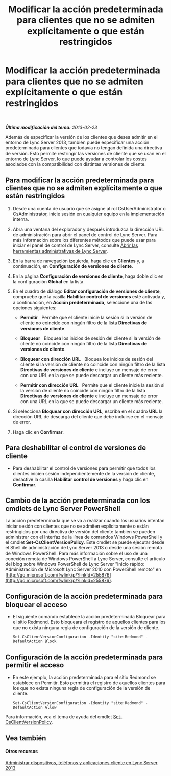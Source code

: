 ﻿---
title: Modificar la acción predeterminada para clientes que no se admiten explícitamente o que están restringidos
TOCTitle: Modificar la acción predeterminada para clientes que no se admiten explícitamente o que están restringidos
ms:assetid: 548dd0f5-62fe-4c3f-8952-2b9fd4c5fff3
ms:mtpsurl: https://technet.microsoft.com/es-es/library/Gg520994(v=OCS.15)
ms:contentKeyID: 48275287
ms.date: 01/07/2017
mtps_version: v=OCS.15
ms.translationtype: HT
---

# Modificar la acción predeterminada para clientes que no se admiten explícitamente o que están restringidos

 

_**Última modificación del tema:** 2013-02-23_

Además de especificar la versión de los clientes que desea admitir en el entorno de Lync Server 2013, también puede especificar una acción predeterminada para clientes que todavía no tengan definida una directiva de versión. Esto permite restringir las versiones de cliente que se usan en el entorno de Lync Server, lo que puede ayudar a controlar los costes asociados con la compatibilidad con distintas versiones de cliente.

## Para modificar la acción predeterminada para clientes que no se admiten explícitamente o que están restringidos

1.  Desde una cuenta de usuario que se asigne al rol CsUserAdministrator o CsAdministrator, inicie sesión en cualquier equipo en la implementación interna.

2.  Abra una ventana del explorador y después introduzca la dirección URL de administración para abrir el panel de control de Lync Server. Para más información sobre los diferentes métodos que puede usar para iniciar el panel de control de Lync Server, consulte [Abrir las herramientas administrativas de Lync Server](lync-server-2013-open-lync-server-administrative-tools.md).

3.  En la barra de navegación izquierda, haga clic en **Clientes** y, a continuación, en **Configuración de versiones de cliente**.

4.  En la página **Configuración de versiones de cliente**, haga doble clic en la configuración **Global** en la lista.

5.  En el cuadro de diálogo **Editar configuración de versiones de cliente**, compruebe que la casilla **Habilitar control de versiones** esté activada y, a continuación, en **Acción predeterminada**, seleccione una de las opciones siguientes:
    
      - **Permitir**   Permite que el cliente inicie la sesión si la versión de cliente no coincide con ningún filtro de la lista **Directivas de versiones de cliente**.
    
      - **Bloquear**   Bloquea los inicios de sesión del cliente si la versión de cliente no coincide con ningún filtro de la lista **Directivas de versiones de cliente**.
    
      - **Bloquear con dirección URL**   Bloquea los inicios de sesión del cliente si la versión de cliente no coincide con ningún filtro de la lista **Directivas de versiones de cliente** e incluye un mensaje de error con una URL en la que se puede descargar un cliente más reciente.
    
      - **Permitir con dirección URL**   Permite que el cliente inicie la sesión si la versión de cliente no coincide con ningún filtro de la lista **Directivas de versiones de cliente** e incluye un mensaje de error con una URL en la que se puede descargar un cliente más reciente.

6.  Si selecciona **Bloquear con dirección URL**, escriba en el cuadro **URL** la dirección URL de descarga del cliente que debe incluirse en el mensaje de error.

7.  Haga clic en **Confirmar**.

## Para deshabilitar el control de versiones de cliente

  - Para deshabilitar el control de versiones para permitir que todos los clientes inicien sesión independientemente de la versión de cliente, desactive la casilla **Habilitar control de versiones** y haga clic en **Confirmar**.

## Cambio de la acción predeterminada con los cmdlets de Lync Server PowerShell

La acción predeterminada que se va a realizar cuando los usuarios intentan iniciar sesión con clientes que no se admiten explícitamente o están restringidos por una directiva de versión del cliente también se pueden administrar con el Interfaz de la línea de comandos Windows PowerShell y el cmdlet **Set-CsClientVersionPolicy**. Este cmdlet se puede ejecutar desde el Shell de administración de Lync Server 2013 o desde una sesión remota de Windows PowerShell. Para más información sobre el uso de una conexión remota de Windows PowerShell a Lync Server, consulte el artículo del blog sobre Windows PowerShell de Lync Server "Inicio rápido: Administración de Microsoft Lync Server 2010 con PowerShell remoto" en [http://go.microsoft.com/fwlink/p/?linkId=255876](http://go.microsoft.com/fwlink/p/?linkid=255876).

## Configuración de la acción predeterminada para bloquear el acceso

  - El siguiente comando establece la acción predeterminada Bloquear para el sitio Redmond. Esto bloqueará el registro de aquellos clientes para los que no exista ninguna regla de configuración de la versión de cliente.
    
        Set-CsClientVersionConfiguration -Identity "site:Redmond" -DefaultAction Block

## Configuración de la acción predeterminada para permitir el acceso

  - En este ejemplo, la acción predeterminada para el sitio Redmond se establece en Permitir. Esto permitirá el registro de aquellos clientes para los que no exista ninguna regla de configuración de la versión de cliente.
    
        Set-CsClientVersionConfiguration -Identity "site:Redmond" -DefaultAction Allow

Para información, vea el tema de ayuda del cmdlet [Set-CsClientVersionPolicy](set-csclientversionpolicy.md).

## Vea también

#### Otros recursos

[Administrar dispositivos, teléfonos y aplicaciones cliente en Lync Server 2013](lync-server-2013-managing-devices-phones-and-client-applications.md)


